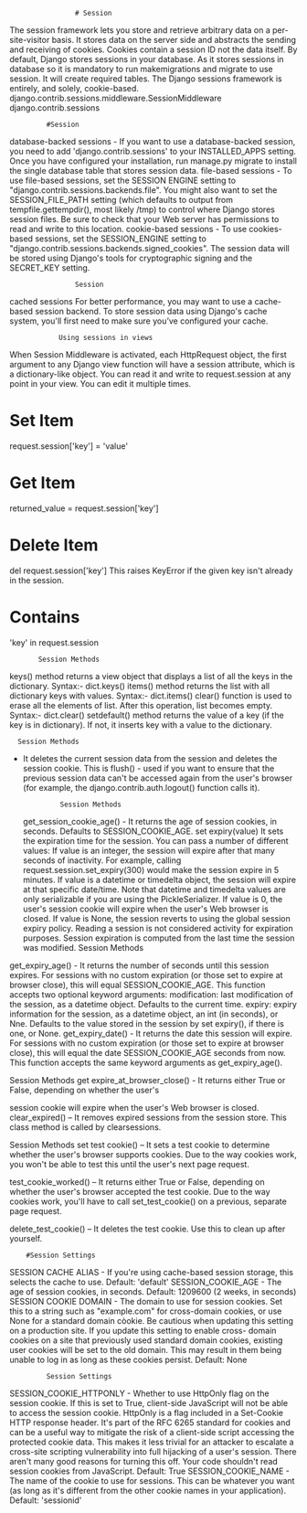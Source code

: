                     # Session

The session framework lets you store and retrieve arbitrary data on a per-site-visitor basis.
It stores data on the server side and abstracts the sending and receiving of cookies. Cookies contain a
session ID not the data itself.
By default, Django stores sessions in your database.
As it stores sessions in database so it is mandatory to run makemigrations and migrate to use session.
It will create required tables.
The Django sessions framework is entirely, and solely, cookie-based.
django.contrib.sessions.middleware.SessionMiddleware
django.contrib.sessions

             #Session

database-backed sessions - If you want to use a database-backed session, you need to add
'django.contrib.sessions' to your INSTALLED_APPS setting.
Once you have configured your installation, run manage.py migrate to install the single database
table that stores session data.
file-based sessions - To use file-based sessions, set the SESSION ENGINE setting to
"django.contrib.sessions.backends.file".
You might also want to set the SESSION_FILE_PATH setting (which defaults to output from
tempfile.gettempdir(), most likely /tmp) to control where Django stores session files. Be sure to
check that your Web server has permissions to read and write to this location.
cookie-based sessions - To use cookies-based sessions, set the SESSION_ENGINE setting to
"django.contrib.sessions.backends.signed_cookies". The session data will be stored using Django's
tools for cryptographic signing and the SECRET_KEY setting.

                    Session

cached sessions For better performance, you may want to use a cache-based session backend. To
store session data using Django's cache system, you'll first need to make sure you’ve configured
your cache.

                Using sessions in views

When Session Middleware is activated, each HttpRequest object, the first argument to any Django
view function will have a session attribute, which is a dictionary-like object.
You can read it and write to request.session at any point in your view. You can edit it multiple times.

# Set Item

request.session['key'] = 'value'

# Get Item

returned_value = request.session['key']

# Delete Item

del request.session['key']
This raises KeyError if the given key isn't already in the session.

# Contains

'key' in request.session

           Session Methods

keys() method returns a view object that displays a list of all the keys in the dictionary.
Syntax:- dict.keys()
items() method returns the list with all dictionary keys with values.
Syntax:- dict.items()
clear() function is used to erase all the elements of list. After this operation, list becomes empty.
Syntax:- dict.clear()
setdefault() method returns the value of a key (if the key is in dictionary). If not, it inserts key with a
value to the dictionary.

      Session Methods

- It deletes the current session data from the session and deletes the session cookie. This is
  flush() -
  used if you want to ensure that the previous session data can't be accessed again from the user's
  browser (for example, the django.contrib.auth.logout() function calls it).

               Session Methods

  get_session_cookie_age() - It returns the age of session cookies, in seconds. Defaults to
  SESSION_COOKIE_AGE.
  set expiry(value) It sets the expiration time for the session. You can pass a number of different
  values:
  If value is an integer, the session will expire after that many seconds of inactivity. For example,
  calling request.session.set_expiry(300) would make the session expire in 5 minutes.
  If value is a datetime or timedelta object, the session will expire at that specific date/time. Note that
  datetime and timedelta values are only serializable if you are using the PickleSerializer.
  If value is 0, the user's session cookie will expire when the user's Web browser is closed.
  If value is None, the session reverts to using the global session expiry policy.
  Reading a session is not considered activity for expiration purposes. Session expiration is computed
  from the last time the session was modified.
  Session Methods

get_expiry_age() - It returns the number of seconds until this session expires. For sessions with no
custom expiration (or those set to expire at browser close), this will equal
SESSION_COOKIE_AGE.
This function accepts two optional keyword arguments:
modification: last modification of the session, as a datetime object. Defaults to the current time.
expiry: expiry information for the session, as a datetime object, an int (in seconds), or Nne. Defaults
to the value stored in the session by set expiry(), if there is one, or None.
get_expiry_date() - It returns the date this session will expire. For sessions with no custom expiration
(or those set to expire at browser close), this will equal the date SESSION_COOKIE_AGE seconds
from now.
This function accepts the same keyword arguments as get_expiry_age().

Session Methods
get expire_at_browser_close() - It returns either True or False, depending on whether the user's

session cookie will expire when the user's Web browser is closed.
clear_expired() – It removes expired sessions from the session store. This class method is called by
clearsessions.

Session Methods
set test cookie() – It sets a test cookie to determine whether the user's browser supports cookies.
Due to the way cookies work, you won't be able to test this until the user's next page request.

test_cookie_worked() – It returns either True or False, depending on whether the user's browser
accepted the test cookie. Due to the way cookies work, you'll have to call set_test_cookie() on a
previous, separate page request.

delete_test_cookie() – It deletes the test cookie. Use this to clean up after yourself.

        #Session Settings
SESSION CACHE ALIAS - If you're using cache-based session storage, this selects the cache to
use. Default: 'default'
SESSION_COOKIE_AGE - The age of session cookies, in seconds. Default: 1209600 (2 weeks, in
seconds)
SESSION COOKIE DOMAIN - The domain to use for session cookies. Set this to a string such as
"example.com" for cross-domain cookies, or use None for a standard domain còokie.
Be cautious when updating this setting on a production site. If you update this setting to enable cross-
domain cookies on a site that previously used standard domain cookies, existing user cookies will be
set to the old domain. This may result in them being unable to log in as long as these cookies persist.
Default: None


             Session Settings
SESSION_COOKIE_HTTPONLY - Whether to use HttpOnly flag on the session cookie. If this is set
to True, client-side JavaScript will not be able to access the session cookie.
HttpOnly is a flag included in a Set-Cookie HTTP response header. It's part of the RFC 6265
standard for cookies and can be a useful way to mitigate the risk of a client-side script accessing the
protected cookie data.
This makes it less trivial for an attacker to escalate a cross-site scripting vulnerability into full
hijacking of a user's session. There aren't many good reasons for turning this off. Your code
shouldn't read session cookies from JavaScript. Default: True
SESSION_COOKIE_NAME - The name of the cookie to use for sessions. This can be whatever you
want (as long as it's different from the other cookie names in your application). Default: 'sessionid'
